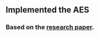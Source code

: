 ## Implemented the AES

### Based on the [research paper](https://nvlpubs.nist.gov/nistpubs/FIPS/NIST.FIPS.197-upd1.pdf).
